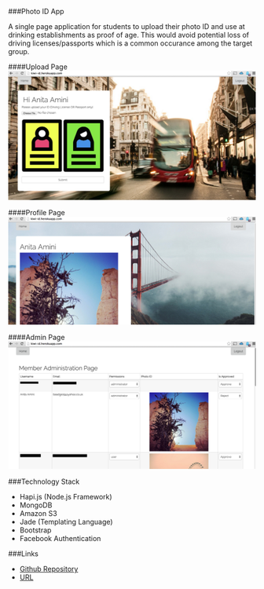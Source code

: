 ###Photo ID App

A single page application for students to upload their photo ID and use at drinking establishments as proof of age. This would avoid potential loss of driving licenses/passports which is a common occurance among the target group. 

####Upload Page
![](kiwi-upload.png)


####Profile Page
![](kiwi-profile.png)

####Admin Page
![](kiwi-admin.png)

###Technology Stack
- Hapi.js (Node.js Framework)
- MongoDB
- Amazon S3
- Jade (Templating Language)
- Bootstrap
- Facebook Authentication

###Links
- [Github Repository](https://github.com/IDThieves/i-am-old-enough-honest)
- [URL](http://kiwi-id.herokuapp.com/)